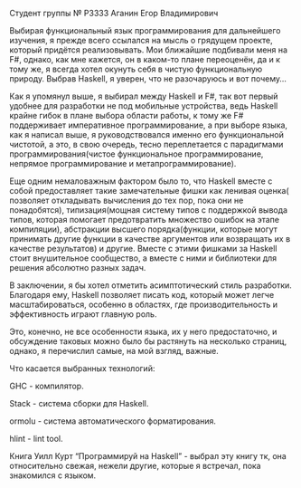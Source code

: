 Студент группы № P3333
Аганин Егор
Владимирович

 

Выбирая функциональный язык программирования для дальнейшего изучения, я прежде всего ссылался на мысль о грядущем проекте, который придётся реализовывать. Мои ближайшие подбивали меня на F#, однако, как мне кажется, он в каком-то плане переоценён, да и к тому же, я всегда хотел окунуть себя в чистую функциональную природу. Выбрав Haskell, я уверен, что не разочаруюсь и вот почему…

 Как я упомянул выше, я выбирал между Haskell и F#, так вот первый удобнее для разработки не под мобильные устройства, ведь Haskell крайне гибок в плане выбора области работы, к тому же F# поддерживает императивное программирование, а при выборе языка, как я написал выше, я руководствовался именно его функциональной чистотой, а это, в свою очередь, тесно переплетается с парадигмами программирования(чистое функциональное программирование, непрямое программирование и метапрограммирование).
 
Еще одним немаловажным фактором было то, что Haskell вместе с собой предоставляет такие замечательные фишки как ленивая оценка( позволяет откладывать вычисления до тех пор, пока они не понадобятся), типизация(мощная систему типов с поддержкой вывода типов, которая помогает предотвратить множество ошибок на этапе компиляции), абстракции высшего порядка(функции, которые могут принимать другие функции в качестве аргументов или возвращать их в качестве результатов) и другие. Вместе с этими фишками за Haskell стоит внушительное сообщество, а вместе с ними и библиотеки для решения абсолютно разных задач.

В заключении, я бы хотел отметить асимптотический стиль разработки. Благодаря ему, Haskell позволяет писать код, который может легче масштабироваться, особенно в областях, где производительность и эффективность играют главную роль.

Это, конечно, не все особенности языка, их у него предостаточно, и обсуждение таковых можно было бы растянуть на несколько страниц, однако, я перечислил самые, на мой взгляд, важные.

Что касается выбранных технологий:

GHC - компилятор.

Stack - система сборки для Haskell.

ormolu - система автоматического форматирования.

hlint - lint tool.

Книга Уилл Курт “Программируй на Haskell” - выбрал эту книгу тк, она относительно свежая, нежели другие, которые я встречал, пока знакомился с языком.
